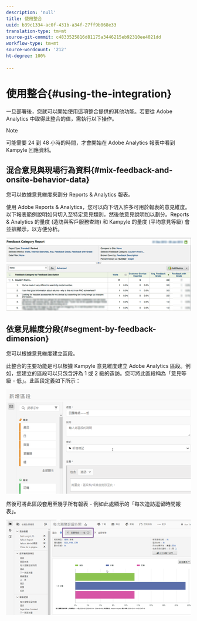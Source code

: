 ```yaml
---
description: 'null'
title: 使用整合
uuid: b39c1334-ac0f-431b-a34f-27ff9b068e33
translation-type: tm+mt
source-git-commit: c4833525816d81175a3446215eb92310ee4021dd
workflow-type: tm+mt
source-wordcount: '212'
ht-degree: 100%

---
```



# 使用整合{#using-the-integration}

一旦部署後，您就可以開始使用這項整合提供的其他功能。若要從 Adobe Analytics 中取得此整合的值，需執行以下操作。

>[!NOTE]
>
> 可能需要 24 到 48 小時的時間，才會開始在 Adobe Analytics 報表中看到 Kampyle 回應資料。

## 混合意見與現場行為資料{#mix-feedback-and-onsite-behavior-data}

您可以依據意見維度來劃分 Reports &amp; Analytics 報表。

使用 Adobe Reports &amp; Analytics，您可以向下切入許多可用於報表的意見維度。以下報表範例說明如何切入至特定意見類別，然後依意見說明加以劃分。Reports &amp; Analytics 的量度 (造訪與客戶服務查詢) 和 Kampyle 的量度 (平均意見等級) 會並排顯示，以方便分析。

![](assets/feedback_category_report.png)

## 依意見維度分段{#segment-by-feedback-dimension}

您可以根據意見維度建立區段。

此整合的主要功能是可以根據 Kampyle 意見維度建立 Adobe Analytics 區段。例如，您建立的區段可以只包含評為 1 或 2 級的造訪。您可將此區段稱為「意見等級 - 低」。此區段定義如下所示：

![](assets/segment_feedback.png)

然後可將此區段套用至幾乎所有報表 - 例如此處顯示的「每次造訪逗留時間報表」。

![](assets/time_spent_per_visit.png)
